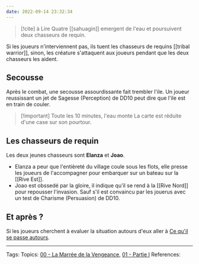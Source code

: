 ```yaml
---
date: 2022-09-14 23:32:34
---
```



> [!cite] à Lire
> Quatre [[sahuagin]] emergent de l'eau et poursuivent deux chasseurs de requin.

Si les joueurs n'interviennent pas, ils tuent les chasseurs de requins  [[tribal warrior]], sinon, les créature s'attaquent aux joueurs pendant que les deux chasseurs les aident.



## Secousse
Après le combat, une secousse assourdissante fait trembler l'ile. Un joueur reussissant un jet de Sagesse (Perception) de DD10  peut dire que l'ile est en train de couler.


> [!important] Toute les 10 minutes, l'eau monte
> La carte est réduite d'une case sur son pourtour.

## Les chasseurs de requin
Les deux jeunes chasseurs sont  **Elanza** et **Joao**.
- Elanza a peur que l'entièreté du village coule sous les flots, elle presse les joueurs de l'accompagner pour embarquer sur un bateau sur la [[Rive Est]].
- Joao est obssedé par la gloire, il indique qu'il se rend à la [[Rive Nord]] pour repousser l'invasion. Sauf s'il est convaincu par les jouerus avec un test de Charisme (Persuasion) de DD10.

## Et après ?
Si les joueurs cherchent à evaluer la situation autours d'eux aller à [Ce qu'il se passe autours](Ce%20qu'il%20se%20passe%20autours).
___
Tags: 
Topics: [00 - La Marrée de la Vengeance](00%20-%20La%20Marrée%20de%20la%20Vengeance.md), [01  - Partie I](01%20%20-%20Partie%20I.md)
References:







